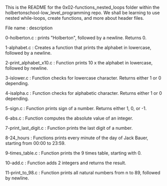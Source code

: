 This is the README for the 0x02-functions_nested_loops folder within the holbertonschool-low_level_programming repo. We shall be learning to use nested while-loops, create functions, and more about header files.

File name : description

0-holberton.c : prints "Holberton", followed by a newline. Returns 0.

1-alphabet.c : Creates a function that prints the alphabet in lowercase, followed by a newline.

2-print_alphabet_x10.c : Function prints 10 x the alphabet in lowercase, followed by newline.

3-islower.c : Function checks for lowercase character. Returns either 1 or 0 depending.

4-isalpha.c : Function checks for alphabetic character. Returns either 1 or 0 depending.

5-sign.c : Function prints sign of a number. Returns either 1, 0, or -1.

6-abs.c : Function computes the absolute value of an integer.

7-print_last_digit.c : Function prints the last digit of a number.

8-24_hours : Functions prints every minute of the day of Jack Bauer, starting from 00:00 to 23:59.

9-times_table.c : Function prints the 9 times table, starting with 0.

10-add.c : Function adds 2 integers and returns the result.

11-print_to_98.c : Function prints all natural numbers from n to 89, followed by newline.
